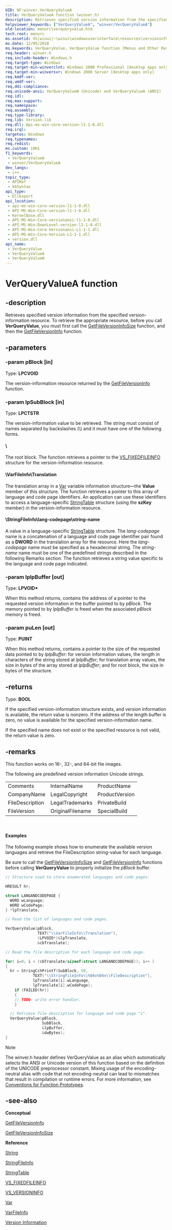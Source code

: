 ```yaml
---
UID: NF:winver.VerQueryValueA
title: VerQueryValueA function (winver.h)
description: Retrieves specified version information from the specified version-information resource. (ANSI)
helpviewer_keywords: ["VerQueryValueA", "winver/VerQueryValueA"]
old-location: menurc\verqueryvalue.htm
tech.root: menurc
ms.assetid: VS|winui|~\winui\windowsuserinterface\resources\versioninformation\versioninformationreference\versioninformationfunctions\verqueryvalue.htm
ms.date: 12/05/2018
ms.keywords: VerQueryValue, VerQueryValue function [Menus and Other Resources], VerQueryValueA, VerQueryValueW, _win32_VerQueryValue, _win32_verqueryvalue_cpp, menurc.verqueryvalue, winui._win32_verqueryvalue, winver/VerQueryValue, winver/VerQueryValueA, winver/VerQueryValueW
req.header: winver.h
req.include-header: Windows.h
req.target-type: Windows
req.target-min-winverclnt: Windows 2000 Professional [desktop apps only]
req.target-min-winversvr: Windows 2000 Server [desktop apps only]
req.kmdf-ver: 
req.umdf-ver: 
req.ddi-compliance: 
req.unicode-ansi: VerQueryValueW (Unicode) and VerQueryValueA (ANSI)
req.idl: 
req.max-support: 
req.namespace: 
req.assembly: 
req.type-library: 
req.lib: Version.lib
req.dll: Api-ms-win-core-version-l1-1-0.dll
req.irql: 
targetos: Windows
req.typenames: 
req.redist: 
ms.custom: 19H1
f1_keywords:
 - VerQueryValueA
 - winver/VerQueryValueA
dev_langs:
 - c++
topic_type:
 - APIRef
 - kbSyntax
api_type:
 - DllExport
api_location:
 - api-ms-win-core-version-l1-1-0.dll
 - API-MS-Win-Core-version-l1-1-0.dll
 - KernelBase.dll
 - API-MS-Win-Core-versionansi-l1-1-0.dll
 - API-MS-Win-DownLevel-version-l1-1-0.dll
 - API-MS-Win-Core-Versionansi-L1-1-1.dll
 - API-MS-Win-Core-Version-L1-1-1.dll
 - version.dll
api_name:
 - VerQueryValue
 - VerQueryValueA
 - VerQueryValueW
---
```


# VerQueryValueA function


## -description

Retrieves specified version information from the specified version-information resource. To retrieve the appropriate resource, before you call <b>VerQueryValue</b>, you must first call the <a href="/windows/desktop/api/winver/nf-winver-getfileversioninfosizea">GetFileVersionInfoSize</a> function, and then the <a href="/windows/desktop/api/winver/nf-winver-getfileversioninfoa">GetFileVersionInfo</a> function.

## -parameters

### -param pBlock [in]

Type: <b>LPCVOID</b>

The version-information resource returned by the <a href="/windows/desktop/api/winver/nf-winver-getfileversioninfoa">GetFileVersionInfo</a> function.

### -param lpSubBlock [in]

Type: <b>LPCTSTR</b>

The version-information value to be retrieved. The string must consist of names separated by backslashes (\\) and it must have one of the following forms. 





#### \

The root block. The function retrieves a pointer to the <a href="/windows/desktop/api/verrsrc/ns-verrsrc-vs_fixedfileinfo">VS_FIXEDFILEINFO</a> structure for the version-information resource.



#### \VarFileInfo\Translation

The translation array in a <a href="/windows/desktop/menurc/var-str">Var</a> variable information structure—the <b>Value</b> member of this structure. The function retrieves a pointer to this array of language and code page identifiers. An application can use these identifiers to access a language-specific <a href="/windows/desktop/menurc/stringtable">StringTable</a> structure (using the <b>szKey</b> member) in the version-information resource.



#### \StringFileInfo\lang-codepage\string-name

A value in a language-specific <a href="/windows/desktop/menurc/stringtable">StringTable</a> structure. The <i>lang-codepage</i> name is a concatenation of a language and code page identifier pair found as a <b>DWORD</b> in the translation array for the resource. Here the <i>lang-codepage</i> name must be specified as a hexadecimal string. The <i>string-name</i> name must be one of the predefined strings described in the following Remarks section. The function retrieves a string value specific to the language and code page indicated.

### -param lplpBuffer [out]

Type: <b>LPVOID*</b>

When this method returns, contains the address of a pointer to the requested version information in the buffer pointed to by <i>pBlock</i>. The memory pointed to by <i>lplpBuffer</i> is freed when the associated <i>pBlock</i> memory is freed.

### -param puLen [out]

Type: <b>PUINT</b>

When this method returns, contains a pointer to the size of the requested data pointed to by <i>lplpBuffer</i>: for version information values, the length in characters of the string stored at <i>lplpBuffer</i>; for translation array values, the size in bytes of the array stored at <i>lplpBuffer</i>; and for root block, the size in bytes of the structure.

## -returns

Type: <b>BOOL</b>

If the specified version-information structure exists, and version information is available, the return value is nonzero. If the address of the length buffer is zero, no value is available for the specified version-information name.

If the specified name does not exist or the specified resource is not valid, the return value is zero.

## -remarks

 This function works on 16-, 32-, and 64-bit file images.

The following are predefined version information Unicode strings.

<table class="clsStd">
<tr>
<td>Comments</td>
<td>InternalName</td>
<td>ProductName</td>
</tr>
<tr>
<td>CompanyName</td>
<td>LegalCopyright</td>
<td>ProductVersion</td>
</tr>
<tr>
<td>FileDescription</td>
<td>LegalTrademarks</td>
<td>PrivateBuild</td>
</tr>
<tr>
<td>FileVersion</td>
<td>OriginalFilename</td>
<td>SpecialBuild</td>
</tr>
</table>
 


#### Examples

The following example shows how to enumerate the available version languages and retrieve the FileDescription string-value for each language.

Be sure to call the <a href="/windows/desktop/api/winver/nf-winver-getfileversioninfosizea">GetFileVersionInfoSize</a> and <a href="/windows/desktop/api/winver/nf-winver-getfileversioninfoa">GetFileVersionInfo</a> functions before calling <b>VerQueryValue</b> to properly initialize the <i>pBlock</i> buffer.


```cpp
// Structure used to store enumerated languages and code pages.

HRESULT hr;

struct LANGANDCODEPAGE {
  WORD wLanguage;
  WORD wCodePage;
} *lpTranslate;

// Read the list of languages and code pages.

VerQueryValue(pBlock, 
              TEXT("\\VarFileInfo\\Translation"),
              (LPVOID*)&lpTranslate,
              &cbTranslate);

// Read the file description for each language and code page.

for( i=0; i < (cbTranslate/sizeof(struct LANGANDCODEPAGE)); i++ )
{
  hr = StringCchPrintf(SubBlock, 50,
            TEXT("\\StringFileInfo\\%04x%04x\\FileDescription"),
            lpTranslate[i].wLanguage,
            lpTranslate[i].wCodePage);
	if (FAILED(hr))
	{
	// TODO: write error handler.
	}

  // Retrieve file description for language and code page "i". 
  VerQueryValue(pBlock, 
                SubBlock, 
                &lpBuffer, 
                &dwBytes); 
}
```






> [!NOTE]
> The winver.h header defines VerQueryValue as an alias which automatically selects the ANSI or Unicode version of this function based on the definition of the UNICODE preprocessor constant. Mixing usage of the encoding-neutral alias with code that not encoding-neutral can lead to mismatches that result in compilation or runtime errors. For more information, see [Conventions for Function Prototypes](/windows/win32/intl/conventions-for-function-prototypes).

## -see-also

<b>Conceptual</b>



<a href="/windows/desktop/api/winver/nf-winver-getfileversioninfoa">GetFileVersionInfo</a>



<a href="/windows/desktop/api/winver/nf-winver-getfileversioninfosizea">GetFileVersionInfoSize</a>



<b>Reference</b>



<a href="/windows/desktop/menurc/string-str">String</a>



<a href="/windows/desktop/menurc/stringfileinfo">StringFileInfo</a>



<a href="/windows/desktop/menurc/stringtable">StringTable</a>



<a href="/windows/desktop/api/verrsrc/ns-verrsrc-vs_fixedfileinfo">VS_FIXEDFILEINFO</a>



<a href="/windows/desktop/menurc/vs-versioninfo">VS_VERSIONINFO</a>



<a href="/windows/desktop/menurc/var-str">Var</a>



<a href="/windows/desktop/menurc/varfileinfo">VarFileInfo</a>



<a href="/windows/desktop/menurc/version-information">Version Information</a>

